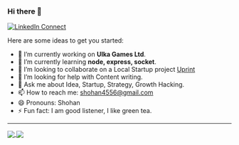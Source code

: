 ### Hi there 👋 

[![LinkedIn Connect](https://img.shields.io/badge/%20-Connect-black?color=14171A&labelColor=212121&logo=linkedin&logoColor=ffffff)](https://www.linkedin.com/in/shohanr/)


<!--
**shohan4556/shohan4556** is a ✨ _special_ ✨ repository because its `README.md` (this file) appears on your GitHub profile.
-->

Here are some ideas to get you started:

- 🔭 I’m currently working on **Ulka Games Ltd**.
- 🌱 I’m currently learning **node, express, socket**.
- 👯 I’m looking to collaborate on a Local Startup project [Uprint](https://uprint-bd.herokuapp.com/)
- 🤔 I’m looking for help with Content writing.
- 💬 Ask me about Idea, Startup, Strategy, Growth Hacking.
- 📫 How to reach me: shohan4556@gmail.com
- 😄 Pronouns: Shohan
- ⚡ Fun fact: I am good listener, I like green tea.

---

<a href="https://github.com/shohan4556?tab=repositories">
  <img align="center" src="https://github-readme-stats.anuraghazra1.vercel.app/api/top-langs/?username=shohan4556&theme=tokyonight&hide_langs_below=0&title_color=FFFFFF" />
</a>

<a href="https://github.com/shohan4556">
  <img align="center" src="https://github-readme-stats.anuraghazra1.vercel.app/api?username=shohan4556&show_icons=true&theme=tokyonight&line_height=40&title_color=FFFFFF"
</a>

